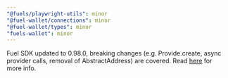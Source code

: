 ```yaml
---
"@fuels/playwright-utils": minor
"@fuel-wallet/connections": minor
"@fuel-wallet/types": minor
"fuels-wallet": minor
---
```


Fuel SDK updated to 0.98.0, breaking changes (e.g. Provide.create, async provider calls, removal of AbstractAddress) are covered. Read [here](https://github.com/fuellabs/fuels-ts/releases/tag/v0.98.0) for more info.
